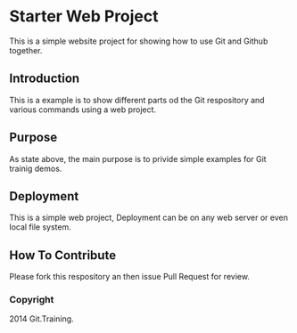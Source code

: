 # Starter Web Project

This is a simple website project for showing how to use Git and Github together.

## Introduction

This is a example is to show different parts od the Git respository and various commands using a web project.

## Purpose
As state above, the main purpose is to privide simple examples for Git trainig demos.

## Deployment

This is a simple web project, Deployment can be on any web server or even local file system.

## How To Contribute

Please fork this respository an then issue Pull Request for review.

### Copyright
2014 Git.Training.